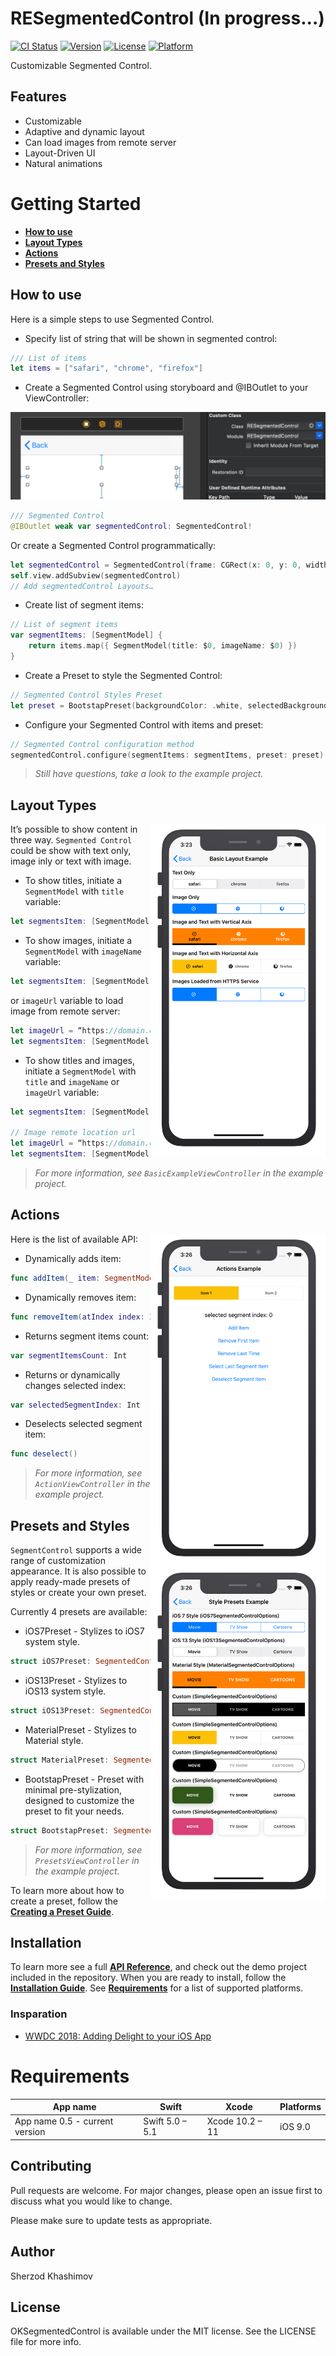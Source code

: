 
# RESegmentedControl (In progress...)

[![CI Status](https://img.shields.io/travis/sh-khashimov/RESegmentedControl.svg?style=flat)](https://travis-ci.org/sh-khashimov/RESegmentedControl)
[![Version](https://img.shields.io/cocoapods/v/RESegmentedControl.svg?style=flat)](https://cocoapods.org/pods/OKSegmentedControl)
[![License](https://img.shields.io/cocoapods/l/RESegmentedControl.svg?style=flat)](https://cocoapods.org/pods/OKSegmentedControl)
[![Platform](https://img.shields.io/cocoapods/p/RESegmentedControl.svg?style=flat)](https://cocoapods.org/pods/OKSegmentedControl)

Customizable Segmented Control.

## Features

- Customizable
- Adaptive and dynamic layout
- Can load images from remote server
- Layout-Driven UI
- Natural animations

# Getting Started

- [**How to use**](#how-to-use)
- [**Layout Types**](#layout-types)
- [**Actions**](#actions)
- [**Presets and Styles**](#presets-and-styles)


## How to use

Here is a simple steps to use Segmented Control.

- Specify list of string that will be shown in segmented control:

``` Swift
/// List of items
let items = ["safari", "chrome", "firefox"]
```
- Create a Segmented Control using storyboard and @IBOutlet to your ViewController:

![storyboard](Images/storyboard.png)

``` Swift
/// Segmented Control
@IBOutlet weak var segmentedControl: SegmentedControl!
```
Or create a Segmented Control programmatically:

``` Swift
let segmentedControl = SegmentedControl(frame: CGRect(x: 0, y: 0, width: 200, height: 44))
self.view.addSubview(segmentedControl)
// Add segmentedControl Layouts…
```
- Create list of segment items:

``` Swift
// List of segment items
var segmentItems: [SegmentModel] {
	return items.map({ SegmentModel(title: $0, imageName: $0) })
}
```
- Create a Preset to style the Segmented Control:

``` Swift
// Segmented Control Styles Preset
let preset = BootstapPreset(backgroundColor: .white, selectedBackgroundColor: .black)
```
- Configure your Segmented Control with items and preset: 

``` Swift
// Segmented Control configuration method
segmentedControl.configure(segmentItems: segmentItems, preset: preset)
```
> *Still have questions, take a look to the example project.*

## Layout Types

<img align="right" src="./Images/1.png" width="280"/>

It’s possible to show content in three way. `Segmented Control` could be show with text only, image inly or text with image.

- To show titles, initiate a `SegmentModel` with `title` variable:

``` Swift
let segmentsItem: [SegmentModel] = [SegmentModel(title: “Title”)]
```
- To show images, initiate a `SegmentModel` with `imageName` variable:

``` Swift
let segmentsItem: [SegmentModel] = [SegmentModel(imageName: “imageNameInAseetCatalog”)]
```
or `imageUrl` variable to load image from remote server:
``` Swift
let imageUrl = “https://domain.com/image.png”
let segmentsItem: [SegmentModel] = [SegmentModel(imageUrl: imageUrl)]
```
- To show titles and images, initiate a `SegmentModel` with `title` and `imageName`  or `imageUrl` variable:

``` Swift
let segmentsItem: [SegmentModel] = [SegmentModel(title: “Title”, imageName: “imageNameInAseetCatalog”)]

// Image remote location url
let imageUrl = “https://domain.com/image.png”
let segmentsItem: [SegmentModel] = [SegmentModel(title: “Title”, imageUrl: imageUrl)]
```
> *For more information, see `BasicExampleViewController` in the example project.*

## Actions

<img align="right" src="./Images/3.png" width="280"/>

Here is the list of available API:

- Dynamically adds item:
``` Swift
func addItem(_ item: SegmentModel, atIndex index: Int? = nil)
```

- Dynamically removes item:
``` Swift
func removeItem(atIndex index: Int? = nil)
```

- Returns segment items count:
``` Swift
var segmentItemsCount: Int
```

- Returns or dynamically changes selected index:
``` Swift
var selectedSegmentIndex: Int
```

- Deselects selected segment item:
``` Swift
func deselect()
```

> *For more information, see `ActionViewController` in the example project.*

## Presets and Styles

<img align="right" src="./Images/2.png" width="280"/>

`SegmentControl` supports a wide range of customization appearance. It is also possible to apply ready-made presets of styles or create your own preset.

Currently 4 presets are available:
- iOS7Preset - Stylizes to iOS7 system style.

``` swift
struct iOS7Preset: SegmentedControlPresettable
```
- iOS13Preset - Stylizes to iOS13 system style.

``` swift
struct iOS13Preset: SegmentedControlPresettable
```
- MaterialPreset - Stylizes to Material style.

``` swift
struct MaterialPreset: SegmentedControlPresettable
```

- BootstapPreset - Preset with minimal pre-stylization, designed to customize the preset to fit your needs.

``` swift
struct BootstapPreset: SegmentedControlPresettable
```

> *For more information, see `PresetsViewController` in the example project.*



To learn more about how to create a preset, follow the [**Creating a Preset Guide**](/Documentation/Preset.md).


## Installation

To learn more see a full [**API Reference**](https://kean.github.io/Nuke/reference/8.0/index.html), and check out the demo project included in the repository. When you are ready to install, follow the [**Installation Guide**](/Documentation/Installation.md). See [**Requirements**](#h_requirements) for a list of supported platforms.

### Insparation

- [WWDC 2018: Adding Delight to your iOS App](https://developer.apple.com/videos/play/wwdc2018/233)



<a name="h_requirements"></a>
# Requirements


| App name              | Swift             | Xcode              | Platforms                                         |
|-------------------|-------------------|--------------------|---------------------------------------------------|
| App name 0.5 - current version    | Swift 5.0 – 5.1   | Xcode 10.2 – 11    | iOS 9.0  |

## Contributing
Pull requests are welcome. For major changes, please open an issue first to discuss what you would like to change.

Please make sure to update tests as appropriate.

## Author

Sherzod Khashimov

## License

OKSegmentedControl is available under the MIT license. See the LICENSE file for more info.
